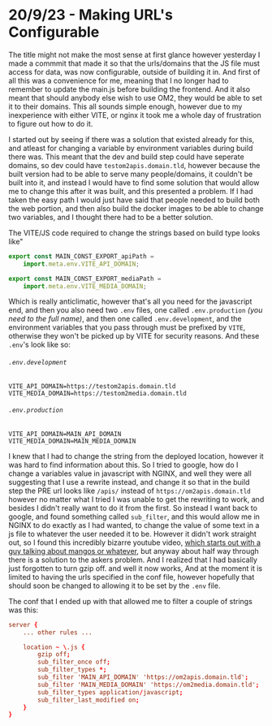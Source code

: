# 20/9/23  - Making URL's Configurable

The title might not make the most sense at first glance however yesterday I made a commmit that made it so that the urls/domains that the JS file must access for data, was now configurable, outside of building it in. And first of all this was a convenience for me, meaning that I no longer had to remember to update the main.js before building the frontend. And it also meant that should anybody else wish to use OM2, they would be able to set it to their domains.
This all sounds simple enough, however due to my inexperience with either VITE, or nginx it took me a whole day of frustration to figure out how to do it.

I started out by seeing if there was a solution that existed already for this, and atleast for changing a variable by environment variables during build there was. This meant that the dev and build step could have seperate domains, so dev could have `testom2apis.domain.tld`, however because the built version had to be able to serve many people/domains, it couldn't be built into it, and instead I would have to find some solution that would allow me to change this after it was built, and this presented a problem. If I had taken the easy path I would just have said that people needed to build both the web portion, and then also build the docker images to be able to change two variables, and I thought there had to be a better solution. 

The VITE/JS code required to change the strings based on build type looks like"

```js
export const MAIN_CONST_EXPORT_apiPath =
    import.meta.env.VITE_API_DOMAIN;

export const MAIN_CONST_EXPORT_mediaPath =
    import.meta.env.VITE_MEDIA_DOMAIN;
```

Which is  really anticlimatic, however that's all you need for the javascript end, and then you also need two `.env` files, one called `.env.production` *(you need to the full name)*, and then one called `.env.development`, and the environment variables that you pass through must be prefixed by `VITE`, otherwise they won't be picked up by VITE for security reasons. And these `.env`'s look like so:

###### `.env.development`
```.env
VITE_API_DOMAIN=https://testom2apis.domain.tld
VITE_MEDIA_DOMAIN=https://testom2media.domain.tld
```

###### `.env.production`
```.env
VITE_API_DOMAIN=MAIN_API_DOMAIN
VITE_MEDIA_DOMAIN=MAIN_MEDIA_DOMAIN
```


I knew that I had to change the string from the deployed location, however it was hard to find information about this. So I tried to google, how do I change a variables value in javascript with NGINX, and well they were all suggesting that I use a rewrite instead, and change it so that in the build step the PRE url looks like `/apis/` instead of `https://om2apis.domain.tld` however no matter what I tried I was unable to get the rewriting to work, and besides I didn't really want to do it from the first.
So instead I want back to google, and found something called `sub_filter`, and this would allow me in NGINX to do exactly as I had wanted, to change the value of some text in a js file to whatever the user needed it to be. However it didn't work straight out, so I found this incredibly bizarre youtube video, [which starts out with a guy talking about mangos or whatever](https://youtu.be/EvCZySPE0I4?si=4T3TaZcO0aZw9R3i), but anyway about half way through there is a solution to the askers problem. And I realized that I had basically just forgotten to turn gzip off. and well it now works, And at the moment it is limited to having the urls specified in the conf file, however hopefully that should soon be changed to allowing it to be set by the `.env` file.

The conf that I ended up with  that allowed me to filter a couple of strings was this:

```conf
server {
	... other rules ...

    location ~ \.js {
        gzip off;
        sub_filter_once off;
        sub_filter_types *;
        sub_filter 'MAIN_API_DOMAIN' 'https://om2apis.domain.tld';
        sub_filter 'MAIN_MEDIA_DOMAIN' 'https://om2media.domain.tld';
        sub_filter_types application/javascript;
        sub_filter_last_modified on;
    }
}

```